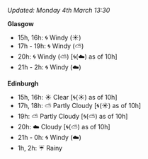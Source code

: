 *Updated: Monday 4th March 13:30*

**Glasgow**

* 15h, 16h: :cyclone: Windy (:sunny:)
* 17h - 19h: :cyclone: Windy (:partly_sunny:)
* 20h: :cyclone: Windy (:partly_sunny:) [:cyclone:(:cloud:) as of 10h]
* 21h - 2h: :cyclone: Windy (:cloud:)

**Edinburgh**

* 15h, 16h: :sunny: Clear [:cyclone:(:sunny:) as of 10h]
* 17h, 18h: :partly_sunny: Partly Cloudy [:cyclone:(:sunny:) as of 10h]
* 19h: :partly_sunny: Partly Cloudy [:cyclone:(:partly_sunny:) as of 10h]
* 20h: :cloud: Cloudy [:cyclone:(:partly_sunny:) as of 10h]
* 21h - 0h: :cyclone: Windy (:cloud:)
* 1h, 2h: :umbrella: Rainy
